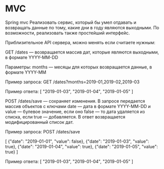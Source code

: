 # MVC
Spring mvc
Реализовать сервис, который бы умел отдавать и возвращать данные по тому, какие дни в году являются выходными. По возможности, реализовать также простейший интерфейс.

Приблизительное API сервера, можно менять если считаете нужным:

GET /dates — возвращается массив дат, которые являются выходными, в формате YYYY-MM-DD

Параметры:
months — месяцы для которых возвращается данные, в формате YYYY-MM

Пример запроса:
GET /dates?months=2019-01,2019-02,2019-03

Пример ответа:
[
"2019-01-03",
"2019-01-04",
"2019-01-05"
]

POST /dates/save — сохраняет изменения. В запросе передается массив объектов с ключами date — дата в формате YYYY-MM-DD и value — булевое значение, если оно false — то дата удаляется из списка, если true — добавляется.
В ответ возвращается модифицированный список дат.

Пример запроса:
POST /dates/save

[
{"date": "2019-01-01", "value": false},
{"date": "2019-01-03", "value": true},
{"date": "2019-01-04", "value": true},
{"date": "2019-01-05", "value": true}
]

Пример ответа:
[
"2019-01-03",
"2019-01-04",
"2019-01-05"
]
